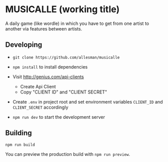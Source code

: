 # MUSICALLE (working title)
A daily game (like wordle) in which you have to get from one artist to another via features between artists.

## Developing
- `git clone https://github.com/allesman/musicalle`

- `npm install` to install dependencies

- Visit http://genius.com/api-clients

    - Create Api Client
    - Copy "CLIENT ID" and "CLIENT SECRET"

- Create `.env` in project root and set environment variables `CLIENT_ID` and `CLIENT_SECRET` accordingly

- `npm run dev` to start the development server


## Building

```bash
npm run build
```

You can preview the production build with `npm run preview`.